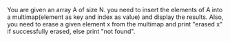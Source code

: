 You are given an array A of size N. you need to insert the elements of A into a multimap(element as key and index as value) and display the results. Also, you need to erase a given element x from the multimap and print "erased x" if successfully erased, else print "not found".

